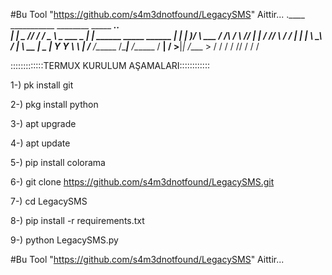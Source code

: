 #Bu Tool "https://github.com/s4m3dnotfound/LegacySMS" Aittir...
.____     ___________ ________    _____  ______________.___.                         
|    |    \_   _____//  _____/   /  _  \ \_   ___ \__  |   |    ______ _____   ______
|    |     |    __)_/   \  ___  /  /_\  \/    \  \//   |   |   /  ___//     \ /  ___/
|    |___  |        \    \_\  \/    |    \     \___\____   |   \___ \|  Y Y  \\___ \ 
|_______ \/_______  /\______  /\____|__  /\______  / ______|  /____  >__|_|  /____  >
        \/        \/        \/         \/        \/\/              \/      \/     \/ 

:::::::::::::TERMUX KURULUM AŞAMALARI::::::::::::

1-) pk install git

2-) pkg install python

3-) apt upgrade

4-) apt update

5-) pip install colorama

6-) git clone https://github.com/s4m3dnotfound/LegacySMS.git

7-) cd LegacySMS

8-) pip install -r requirements.txt

9-) python LegacySMS.py

#Bu Tool "https://github.com/s4m3dnotfound/LegacySMS" Aittir...